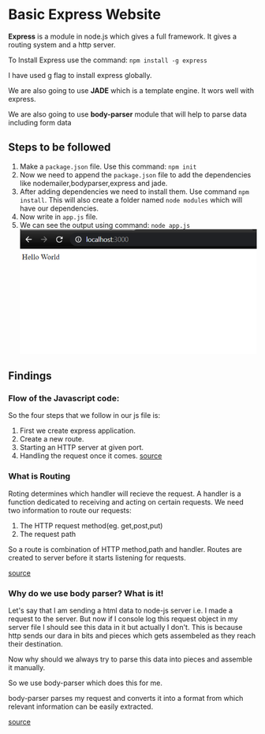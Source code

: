 ﻿# Basic Express Website

**Express** is a module in node.js which gives a full framework. It gives a routing system and a http server.

To Install Express use the command:
`npm install -g express`

I have used g flag to install express globally.

We are also going to use **JADE** which is a template engine. It wors well with express.

We are also going to use **body-parser** module that will help to parse data including form data

## Steps to be followed

1. Make a `package.json` file. Use this command: `npm init`
2. Now we need to append the `package.json` file to add the dependencies like nodemailer,bodyparser,express and jade.
3. After adding dependencies we need to install them. Use command `npm install`. This will also create a folder named `node modules` which will have our dependencies.
4. Now write in `app.js` file.
5. We can see the output using command: `node app.js` 
![OUTPUT](Images/output.png)

## Findings

### Flow of the Javascript code:
So the four steps that we follow in our js file is:
1. First we create express application.
2. Create a new route.
3. Starting an HTTP server at given port.
4. Handling the request once it comes.
[source](https://www.sohamkamani.com/blog/2018/05/30/understanding-how-expressjs-works/)

### What is Routing

Roting determines which handler will recieve the request. A handler is a function dedicated to receiving and acting on certain requests. We need two information to route our requests:
1. The HTTP request method(eg. get,post,put)
2. The request path

So a route is combination of HTTP method,path and handler. Routes are created to server before it starts listening for requests.

[source](https://perfect.org/docs/routing.html#:~:text=Routing,%2C%20path%2C%20and%20handler%20combination.)

### Why do we use body parser? What is it!

Let's say that I am sending a html data to node-js server i.e. I made a request to the server. But now if I console log this request object in my server file I should see this data in it but actually I don't. This is because http sends our dara in bits and pieces which gets assembeled as they reach their destination.

Now why should we always try to parse this data into pieces and assemble it manually.

So we use body-parser which does this for me.

body-parser parses my request and converts it into a format from which relevant information can be easily extracted.

[source](https://stackoverflow.com/questions/38306569/what-does-body-parser-do-with-express#:~:text=js%20version%204%20and%20above,body%20.&text=This%20body%2Dparser%20module%20parses,submitted%20using%20HTTP%20POST%20request.)


